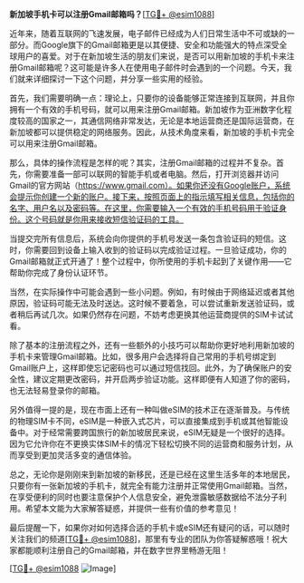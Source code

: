 **新加坡手机卡可以注册Gmail邮箱吗？**[[TG💪+ @esim1088](https://t.me/s/esim1088)]

近年来，随着互联网的飞速发展，电子邮件已经成为人们日常生活中不可或缺的一部分。而Google旗下的Gmail邮箱更是以其便捷、安全和功能强大的特点深受全球用户的喜爱。对于在新加坡生活的朋友们来说，是否可以用新加坡的手机卡来注册Gmail邮箱呢？这可能是许多人在使用电子邮件时会遇到的一个问题。今天，我们就来详细探讨一下这个问题，并分享一些实用的经验。

首先，我们需要明确一点：理论上，只要你的设备能够正常连接到互联网，并且你拥有一个有效的手机号码，就可以用来注册Gmail邮箱。新加坡作为亚洲数字化程度较高的国家之一，其通信网络非常发达，无论是本地运营商还是国际运营商，在新加坡都可以提供稳定的网络服务。因此，从技术角度来看，新加坡的手机卡完全可以用来注册Gmail邮箱。

那么，具体的操作流程是怎样的呢？其实，注册Gmail邮箱的过程并不复杂。首先，你需要准备一部可以联网的智能手机或者电脑。然后，打开浏览器并访问Gmail的官方网站（https://www.gmail.com）。如果你还没有Google账户，系统会提示你创建一个新的账户。接下来，按照页面上的指示填写相关信息，包括你的名字、用户名以及密码等。在这里，你需要输入一个有效的手机号码用于验证身份。这个号码就是你用来接收短信验证码的工具。

当提交完所有信息后，系统会向你提供的手机号发送一条包含验证码的短信。这时，你需要回到设备上输入收到的验证码以完成验证过程。一旦验证成功，你的Gmail邮箱就正式开通了！整个过程中，你所使用的手机卡起到了关键作用——它帮助你完成了身份认证环节。

当然，在实际操作中可能会遇到一些小问题。例如，有时候由于网络延迟或者其他原因，验证码可能无法及时送达。这时候不要着急，可以尝试重新发送验证码，或者稍后再试几次。如果仍然存在问题，不妨考虑更换其他运营商提供的SIM卡试试看。

除了基本的注册流程之外，还有一些额外的小技巧可以帮助你更好地利用新加坡的手机卡来管理Gmail邮箱。比如，很多用户会选择将自己常用的手机号绑定到Gmail账户上，这样即使忘记密码也可以通过短信找回。此外，为了确保账户的安全性，建议定期更改密码，并开启两步验证功能。这样即便有人知道了你的密码，也无法轻易登录你的邮箱。

另外值得一提的是，现在市面上还有一种叫做eSIM的技术正在逐渐普及。与传统的物理SIM卡不同，eSIM是一种嵌入式芯片，可以直接集成到手机或其他智能设备中。对于经常需要跨国旅行的新加坡居民来说，eSIM无疑是一个很好的选择。因为它允许你在不更换实体SIM卡的情况下轻松切换不同的运营商和服务计划，从而享受到更加灵活多变的通信体验。

总之，无论你是刚刚来到新加坡的新移民，还是已经在这里生活多年的本地居民，只要你有一张新加坡的手机卡，就完全有能力注册并正常使用Gmail邮箱。当然，在享受便利的同时也要注意保护个人信息安全，避免泄露敏感数据给不法分子利用。希望本文能为大家解答疑惑，并提供一些有价值的参考意见！

最后提醒一下，如果你对如何选择合适的手机卡或eSIM还有疑问的话，可以随时关注我们的频道[[TG💪+ @esim1088](https://t.me/s/esim1088)]，那里有专业的团队为你答疑解惑哦！祝大家都能顺利注册自己的Gmail邮箱，并在数字世界里畅游无阻！

[[TG💪+ @esim1088](https://t.me/s/esim1088) ![Image](https://i.postimg.cc/4NQfJmqS/Snipaste-2025-05-13-00-14-12.png)]